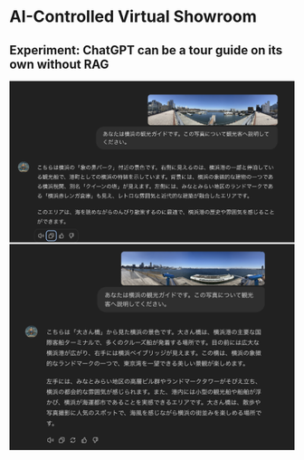 # AI-Controlled Virtual Showroom

## Experiment: ChatGPT can be a tour guide on its own without RAG

<img src="doc/ImageToTextSample1.png" width=600>

<img src="doc/ImageToTextSample2.png" width=600>

